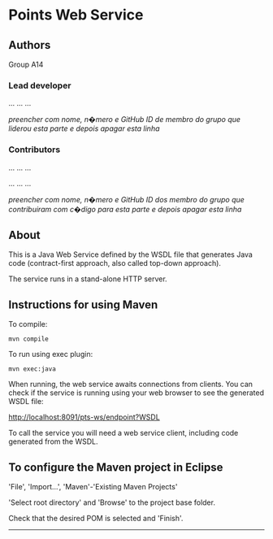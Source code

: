# Points Web Service

## Authors

Group A14

### Lead developer 

... ... ...

_preencher com nome, n�mero e GitHub ID de membro do grupo que liderou esta parte e depois apagar esta linha_

### Contributors

... ... ...

... ... ...

_preencher com nome, n�mero e GitHub ID dos membro do grupo que contribuiram com c�digo para esta parte e depois apagar esta linha_

## About

This is a Java Web Service defined by the WSDL file that generates Java code
(contract-first approach, also called top-down approach).

The service runs in a stand-alone HTTP server.


## Instructions for using Maven

To compile:

```
mvn compile
```

To run using exec plugin:

```
mvn exec:java
```

When running, the web service awaits connections from clients.
You can check if the service is running using your web browser 
to see the generated WSDL file:

[http://localhost:8091/pts-ws/endpoint?WSDL](http://localhost:8091/pts-ws/endpoint?WSDL)

To call the service you will need a web service client,
including code generated from the WSDL.


## To configure the Maven project in Eclipse

'File', 'Import...', 'Maven'-'Existing Maven Projects'

'Select root directory' and 'Browse' to the project base folder.

Check that the desired POM is selected and 'Finish'.


----
